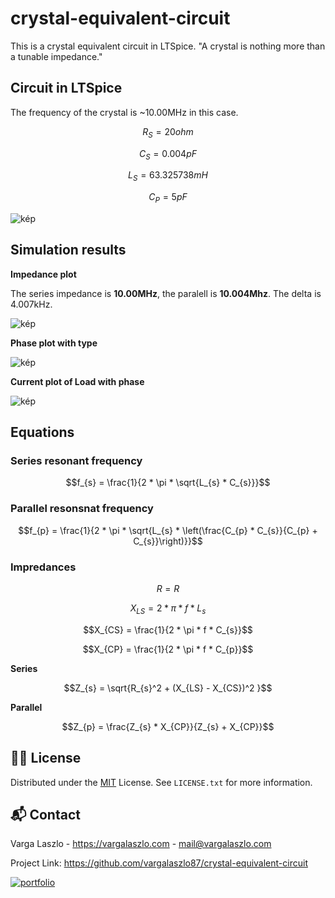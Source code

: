 # crystal-equivalent-circuit
This is a crystal equivalent circuit in LTSpice. "A crystal is nothing more than a tunable impedance."

## Circuit in LTSpice

The frequency of the crystal is ~10.00MHz in this case.

$$R_{S} = 20ohm$$

$$C_{S} = 0.004pF $$

$$L_{S} = 63.325738mH $$

$$C_{P} = 5pF $$

![kép](https://github.com/user-attachments/assets/d34090c7-9ad2-4987-abaf-4126414080c5)

## Simulation results

**Impedance plot**

The series impedance is **10.00MHz**, the paralell is **10.004Mhz**. The delta is 4.007kHz.

![kép](https://github.com/user-attachments/assets/42156623-88d6-40e8-9bae-af090512c1c7)

**Phase plot with type**

![kép](https://github.com/user-attachments/assets/376e1d4f-15b1-42de-86ba-df3d5c25d770)

**Current plot of Load with phase**

![kép](https://github.com/user-attachments/assets/f945cded-d524-43c3-aef0-6fd03c1df496)


## Equations

### Series resonant frequency

$$f_{s} = \frac{1}{2 * \pi * \sqrt{L_{s} * C_{s}}}$$

### Parallel resonsnat frequency

$$f_{p} = \frac{1}{2 * \pi * \sqrt{L_{s} * \left(\frac{C_{p} * C_{s}}{C_{p} + C_{s}}\right)}}$$

### Impredances

$$R = R$$

$$X_{LS} = 2 * \pi * f * L_{s}$$

$$X_{CS} = \frac{1}{2 * \pi * f * C_{s}}$$

$$X_{CP} = \frac{1}{2 * \pi * f * C_{p}}$$

**Series**

$$Z_{s} = \sqrt{R_{s}^2 + (X_{LS} - X_{CS})^2 }$$

**Parallel**

$$Z_{p} = \frac{Z_{s} * X_{CP}}{Z_{s} + X_{CP}}$$

## 👨‍⚖️ License

Distributed under the [MIT](https://choosealicense.com/licenses/mit/) License. See `LICENSE.txt` for more information.


## 📬 Contact

Varga Laszlo - https://vargalaszlo.com - mail@vargalaszlo.com

Project Link: https://github.com/vargalaszlo87/crystal-equivalent-circuit

[![portfolio](https://img.shields.io/badge/my_portfolio-000?style=for-the-badge&logo=ko-fi&logoColor=white)](http://vargalaszlo.com)
